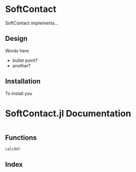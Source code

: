 # SoftContact

SoftContact implements...

## Design

Words here
* bullet point?
* another?

## Installation

To install you

# SoftContact.jl Documentation

```@contents
```

## Functions

```@docs
calcXd!
```

## Index

```@index
```
